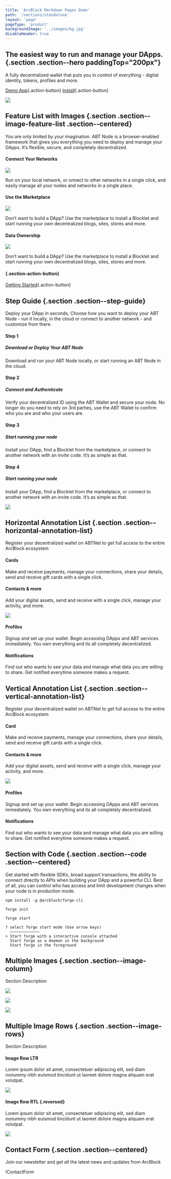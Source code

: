 ```yaml
---
title: 'ArcBlock Markdown Pages Demo'
path: '/sections/standalone'
layout: 'page'
pageType: 'product'
backgroundImage: '../images/bg.jpg'
disableHeader: true
---
```


## The easiest way to run and manage your DApps. {.section .section--hero paddingTop="200px"}

A fully decentralized wallet that puts you in control of everything - digital identity, tokens, profiles and more.

[Demo App](mailto:mining-partner@arcblock.io){.action-button}
[Install](mailto:mining-partner@arcblock.io){.action-button}

![](../images/hero.jpg)

## Feature List with Images {.section .section--image-feature-list .section--centered}

You are only limited by your imagination.  ABT Node is a browser-enabled framework that gives you everything you need to deploy and manage your DApps.  It’s flexible, secure, and completely decentralized.

#### Connect Your Networks

![](../images/feature.png)

Run on your local network, or onnect to other networks in a single click, and easily manage all your nodes and networks in a single place.

#### Use the Marketplace

![](../images/feature.png)

Don’t want to build a DApp?  Use the marketplace to install a Blocklet and start running your own decentralized blogs, sites, stores and more.

#### Data Ownership

![](../images/feature.png)

Don’t want to build a DApp?  Use the marketplace to install a Blocklet and start running your own decentralized blogs, sites, stores and more.

#### {.section-action-button}

[Getting Started](mailto:mining-partner@arcblock.io){.action-button}

## Step Guide {.section .section--step-guide}

Deploy your DApp in seconds, Choose how you want to deploy your ABT Node - run it locally, in the cloud or connect to another network - and customize from there.

#### Step 1

##### Download or Deploy Your ABT Node

Download and run your ABT Node locally, or start running an ABT Node in the cloud.

#### Step 2

##### Connect and Authenticate

Verify your decentralized ID using the ABT Wallet and secure your node.   No longer do you need to rely on 3rd parties, use the ABT Wallet to confirm who you are and who your users are.

#### Step 3

##### Start running your node

Install your DApp, find a Blocklet from the marketplace, or connect to another network with an invite code.  It’s as simple as that.

#### Step 4

##### Start running your node

Install your DApp, find a Blocklet from the marketplace, or connect to another network with an invite code.  It’s as simple as that.

![](../images/step-guide.jpg)

## Horizontal Annotation List {.section .section--horizontal-annotation-list}

Register your decentralized wallet on ABTNet to get full access to the entire ArcBlock ecosystem

#### Cards

Make and receive payments, manage your connections, share your details, send and receive gift cards with a single click.

#### Contacts & more

Add your digital assets, send and receive with a single click, manage your activity, and more.

![](../images/annotation-h.png)

#### Profiles

Signup and set up your wallet.  Begin accessing DApps and ABT services immediately. You own everything and its all completely decentralized.

#### Notifications

Find out who wants to see your data and manage what data you are willing to share. Get notified everytime someone makes a request.

## Vertical Annotation List {.section .section--vertical-annotation-list}

Register your decentralized wallet on ABTNet to get full access to the entire ArcBlock ecosystem

#### Card

Make and receive payments, manage your connections, share your details, send and receive gift cards with a single click.

#### Contacts & more

Add your digital assets, send and receive with a single click, manage your activity, and more.

![](../images/step-guide.jpg)

#### Profiles

Signup and set up your wallet.  Begin accessing DApps and ABT services immediately. You own everything and its all completely decentralized.

#### Notifications

Find out who wants to see your data and manage what data you are willing to share. Get notified everytime someone makes a request.

## Section with Code {.section .section--code .section--centered}

Get started with flexible SDKs, broad support transactions, the ability to connect directly to APIs when building your DApp and a powerful CLI.  Best of all, you can control who has access and limit development changes when your node is in production mode.

```shell
npm install -g @arcblock/forge-cli
```

```shell
forge init
```

```shell
forge start
```

```shell
? select forge start mode (Use arrow keys)
  —————————————
> Start forge with a interactive console attached
  Start forge as a daemon in the background
  Start forge in the foreground
```

## Multiple Images {.section .section--image-column}

Section Description

![](../images/annotation-h.png)

![](../images/annotation-h.png)

![](../images/annotation-h.png)

## Multiple Image Rows {.section .section--image-rows}

Section Description

#### Image Row LTR

Lorem ipsum dolor sit amet, consectetuer adipiscing elit, sed diam nonummy nibh euismod tincidunt ut laoreet dolore magna aliquam erat volutpat.

![](../images/annotation-h.png)

#### Image Row RTL {.reversed}

Lorem ipsum dolor sit amet, consectetuer adipiscing elit, sed diam nonummy nibh euismod tincidunt ut laoreet dolore magna aliquam erat volutpat.

![](../images/annotation-h.png)

## Contact Form {.section .section--centered}

Join our newsletter and get all the latest news and updates from ArcBlock

!ContactForm[]()
